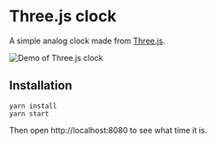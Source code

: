 # Three.js clock

A simple analog clock made from [Three.js](https://threejs.org/).

![Demo of Three.js clock](./demo.gif)

## Installation

```
yarn install
yarn start
```

Then open http://localhost:8080 to see what time it is.
